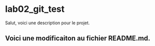 # lab02_git_test
Salut, voici une description pour le projet.



## Voici une modificaiton au __fichier__ README.md.
